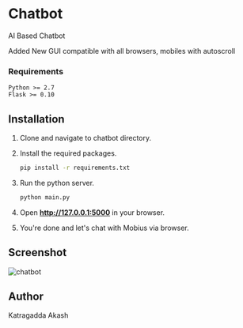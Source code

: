 # Chatbot
AI Based Chatbot

Added New GUI compatible with all browsers, mobiles with autoscroll

### Requirements
    Python >= 2.7
    Flask >= 0.10

## Installation

1. Clone and navigate to chatbot directory.

2. Install the required packages.
    ```bash
    pip install -r requirements.txt
    ```

3. Run the python server.
    ```bash
    python main.py
    ```
4. Open **http://127.0.0.1:5000** in your browser.

5. You're done and let's chat with Mobius via browser.

## Screenshot
![chatbot](https://user-images.githubusercontent.com/1708683/27002771-68618802-4e0b-11e7-870a-3c05e3f68146.png)

## Author

Katragadda Akash

